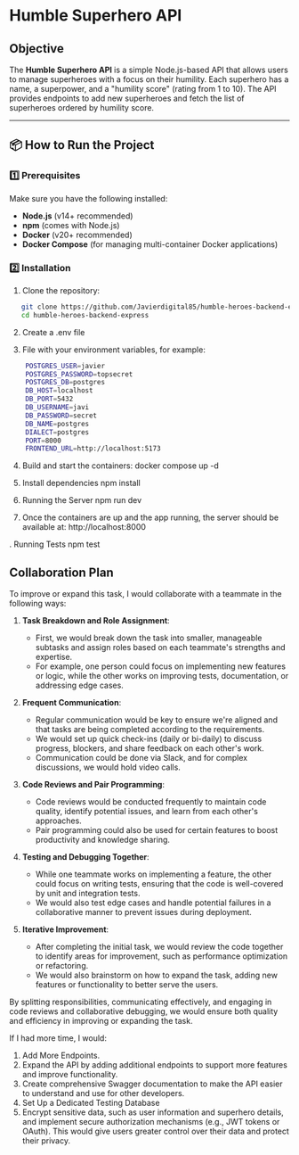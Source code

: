 # Humble Superhero API

## Objective

The **Humble Superhero API** is a simple Node.js-based API that allows users to manage superheroes with a focus on their humility. Each superhero has a name, a superpower, and a "humility score" (rating from 1 to 10). The API provides endpoints to add new superheroes and fetch the list of superheroes ordered by humility score.

---

## 📦 How to Run the Project

### 1️⃣ Prerequisites

Make sure you have the following installed:

- **Node.js** (v14+ recommended)
- **npm** (comes with Node.js)
- **Docker** (v20+ recommended)
- **Docker Compose** (for managing multi-container Docker applications)

### 2️⃣ Installation

1. Clone the repository:

```bash
   git clone https://github.com/Javierdigital85/humble-heroes-backend-express
   cd humble-heroes-backend-express
```

2. Create a .env file 

3.  File with your environment variables, for example:
```bash
    POSTGRES_USER=javier
    POSTGRES_PASSWORD=topsecret
    POSTGRES_DB=postgres
    DB_HOST=localhost
    DB_PORT=5432
    DB_USERNAME=javi
    DB_PASSWORD=secret
    DB_NAME=postgres
    DIALECT=postgres
    PORT=8000
    FRONTEND_URL=http://localhost:5173
```    

4.  Build and start the containers:
    docker compose up -d


5. Install dependencies
   npm install

6. Running the Server
   npm run dev

7. Once the containers are up and the app running, the server should be available at:
   http://localhost:8000   

. Running Tests
   npm test

## Collaboration Plan

To improve or expand this task, I would collaborate with a teammate in the following ways:

1. **Task Breakdown and Role Assignment**:

   - First, we would break down the task into smaller, manageable subtasks and assign roles based on each teammate's strengths and expertise.
   - For example, one person could focus on implementing new features or logic, while the other works on improving tests, documentation, or addressing edge cases.

2. **Frequent Communication**:

   - Regular communication would be key to ensure we're aligned and that tasks are being completed according to the requirements.
   - We would set up quick check-ins (daily or bi-daily) to discuss progress, blockers, and share feedback on each other's work.
   - Communication could be done via Slack, and for complex discussions, we would hold video calls.

3. **Code Reviews and Pair Programming**:

   - Code reviews would be conducted frequently to maintain code quality, identify potential issues, and learn from each other's approaches.
   - Pair programming could also be used for certain features to boost productivity and knowledge sharing.

4. **Testing and Debugging Together**:

   - While one teammate works on implementing a feature, the other could focus on writing tests, ensuring that the code is well-covered by unit and integration tests.
   - We would also test edge cases and handle potential failures in a collaborative manner to prevent issues during deployment.

5. **Iterative Improvement**:
   - After completing the initial task, we would review the code together to identify areas for improvement, such as performance optimization or refactoring.
   - We would also brainstorm on how to expand the task, adding new features or functionality to better serve the users.

By splitting responsibilities, communicating effectively, and engaging in code reviews and collaborative debugging, we would ensure both quality and efficiency in improving or expanding the task.

If I had more time, I would:

1. Add More Endpoints.
2. Expand the API by adding additional endpoints to support more features and improve functionality.
3. Create comprehensive Swagger documentation to make the API easier to understand and use for other developers.
4. Set Up a Dedicated Testing Database
5. Encrypt sensitive data, such as user information and superhero details, and implement secure authorization mechanisms (e.g., JWT tokens or OAuth). This would give users greater control over their data and protect their privacy.

